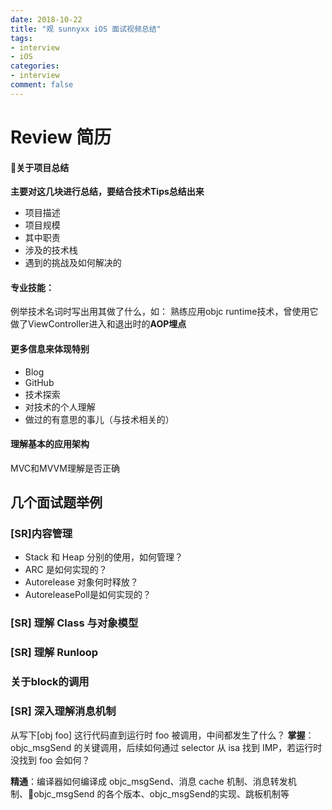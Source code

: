 ```yaml
---
date: 2018-10-22
title: "观 sunnyxx iOS 面试视频总结"
tags:
- interview
- iOS
categories:
- interview
comment: false
---
```

# Review 简历
#### 关于项目总结
**主要对这几块进行总结，要结合技术Tips总结出来**
- 项目描述
- 项目规模
- 其中职责
- 涉及的技术栈
- 遇到的挑战及如何解决的

#### 专业技能：
例举技术名词时写出用其做了什么，如：
熟练应用objc runtime技术，曾使用它做了ViewController进入和退出时的**AOP埋点**

#### 更多信息来体现特别
- Blog
- GitHub
- 技术探索
- 对技术的个人理解
- 做过的有意思的事儿（与技术相关的）

#### 理解基本的应用架构
MVC和MVVM理解是否正确

## 几个面试题举例

### [SR]内容管理
- Stack 和 Heap 分别的使用，如何管理？
- ARC 是如何实现的？
- Autorelease 对象何时释放？
- AutoreleasePoll是如何实现的？

### [SR] 理解 Class 与对象模型


### [SR] 理解 Runloop

### 关于block的调用


### [SR] 深入理解消息机制
从写下[obj foo] 这行代码直到运行时 foo 被调用，中间都发生了什么？
**掌握**：objc_msgSend 的关键调用，后续如何通过 selector 从 isa 找到 IMP，若运行时没找到 foo 会如何？

**精通**：编译器如何编译成 objc_msgSend、消息 cache 机制、消息转发机制、objc_msgSend 的各个版本、objc_msgSend的实现、跳板机制等
